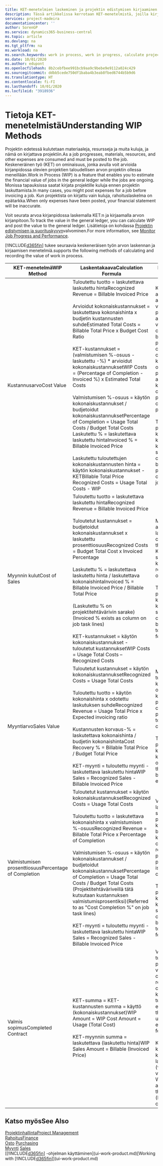 ```yaml
---
title: KET-menetelmien laskeminen ja projektin edistymisen kirjaaminen| Microsoft Docs
description: Tässä artikkelissa kerrotaan KET-menetelmistä, joilla kirjataan, seurataan ja lasketaan keskeneräisen projektien rahoitustietoja.
services: project-madeira
documentationcenter: ''
author: SorenGP
ms.service: dynamics365-business-central
ms.topic: article
ms.devlang: na
ms.tgt_pltfrm: na
ms.workload: na
ms.search.keywords: work in process, work in progress, calculate project WIP
ms.date: 10/01/2020
ms.author: edupont
ms.openlocfilehash: 8b2cebfbee991bcb9aa9c9bebe9e9112a024c429
ms.sourcegitcommit: ddbb5cede750df1baba4b3eab8fbed6744b5b9d6
ms.translationtype: HT
ms.contentlocale: fi-FI
ms.lasthandoff: 10/01/2020
ms.locfileid: "3918936"
---
```

# <a name="understanding-wip-methods"></a><span data-ttu-id="8e779-103">Tietoja KET-menetelmistä</span><span class="sxs-lookup"><span data-stu-id="8e779-103">Understanding WIP Methods</span></span>
<span data-ttu-id="8e779-104">Projektin edetessä kulutetaan materiaaleja, resursseja ja muita kuluja, ja nämä on kirjattava projektiin.</span><span class="sxs-lookup"><span data-stu-id="8e779-104">As a job progresses, materials, resources, and other expenses are consumed and must be posted to the job.</span></span> <span data-ttu-id="8e779-105">Keskeneräinen työ (KET) on ominaisuus, jonka avulla voit arvioida kirjanpidossa olevien projektien taloudellisen arvon projektin ollessa meneillään.</span><span class="sxs-lookup"><span data-stu-id="8e779-105">Work in Process (WIP) is a feature that enables you to estimate the financial value of jobs in the general ledger while the jobs are ongoing.</span></span> <span data-ttu-id="8e779-106">Monissa tapauksissa saatat kirjata projektille kuluja ennen projektin laskuttamista.</span><span class="sxs-lookup"><span data-stu-id="8e779-106">In many cases, you might post expenses for a job before invoicing a job.</span></span> <span data-ttu-id="8e779-107">Kun projektista on kirjattu vain kuluja, rahoituslaskelma on epätarkka.</span><span class="sxs-lookup"><span data-stu-id="8e779-107">When only expenses have been posted, your financial statement will be inaccurate.</span></span>

<span data-ttu-id="8e779-108">Voit seurata arvoa kirjanpidossa laskemalla KET:n ja kirjaamalla arvon kirjanpitoon.</span><span class="sxs-lookup"><span data-stu-id="8e779-108">To track the value in the general ledger, you can calculate WIP and post the value to the general ledger.</span></span> <span data-ttu-id="8e779-109">Lisätietoja on kohdassa [Projektin edistymisen ja suorituskyvyn](projects-how-monitor-progress-performance.md)valvominen.</span><span class="sxs-lookup"><span data-stu-id="8e779-109">For more information, see [Monitor Job Progress and Performance](projects-how-monitor-progress-performance.md).</span></span>

[!INCLUDE[d365fin](includes/d365fin_md.md)] <span data-ttu-id="8e779-110">tukee seuraavia keskeneräisen työn arvon laskennan ja kirjaamisen menetelmiä.</span><span class="sxs-lookup"><span data-stu-id="8e779-110">supports the following methods of calculating and recording the value of work in process.</span></span>

| <span data-ttu-id="8e779-111">KET-menetelmä</span><span class="sxs-lookup"><span data-stu-id="8e779-111">WIP Method</span></span> | <span data-ttu-id="8e779-112">Laskentakaava</span><span class="sxs-lookup"><span data-stu-id="8e779-112">Calculation Formula</span></span> | <span data-ttu-id="8e779-113">Laskennan kuvaus</span><span class="sxs-lookup"><span data-stu-id="8e779-113">Calculation Description</span></span> |
| --- | --- | --- |
| <span data-ttu-id="8e779-114">Kustannusarvo</span><span class="sxs-lookup"><span data-stu-id="8e779-114">Cost Value</span></span> |<span data-ttu-id="8e779-115">Tuloutettu tuotto = laskutettava laskutettu hinta</span><span class="sxs-lookup"><span data-stu-id="8e779-115">Recognized Revenue = Billable Invoiced Price</span></span><br /><br /> <span data-ttu-id="8e779-116">Arvioidut kokonaiskustannukset = laskutettava kokonaishinta x budjetin kustannusten suhde</span><span class="sxs-lookup"><span data-stu-id="8e779-116">Estimated Total Costs = Billable Total Price x Budget Cost Ratio</span></span><br /><br /> <span data-ttu-id="8e779-117">KET-kustannukset = (valmistumisen %-osuus - laskutettu -%) \* arvioidut kokonaiskustannukset</span><span class="sxs-lookup"><span data-stu-id="8e779-117">WIP Costs = (Percentage of Completion - Invoiced %) x Estimated Total Costs</span></span><br /><br /> <span data-ttu-id="8e779-118">Valmistumisen %-osuus = käytön kokonaiskustannukset / budjetoidut kokonaiskustannukset</span><span class="sxs-lookup"><span data-stu-id="8e779-118">Percentage of Completion = Usage Total Costs / Budget Total Costs</span></span><br /> <span data-ttu-id="8e779-119">Laskutettu % = laskutettava laskutettu hinta</span><span class="sxs-lookup"><span data-stu-id="8e779-119">Invoiced % = Billable Invoiced Price</span></span><br /><br /> <span data-ttu-id="8e779-120">Laskutettu tuloutettujen kokonaiskustannusten hinta = käytön kokonaiskustannukset - KET</span><span class="sxs-lookup"><span data-stu-id="8e779-120">Billable Total Price Recognized Costs = Usage Total Costs - WIP</span></span> |<span data-ttu-id="8e779-121">Kustannusarvon laskelmat aloitetaan laskemalla tuotettujen arvo. Se tehdään ottamalla osa valmistumisen prosenttiosuuteen perustuvista arvioiduista kustannuksista.</span><span class="sxs-lookup"><span data-stu-id="8e779-121">Cost value calculations start by calculating the value of what has been provided by taking a proportion of the estimated total costs based on percentage of completion.</span></span> <span data-ttu-id="8e779-122">Laskutetut kustannukset vähennetään ottamalla osa laskutettuun prosenttiin perustuvista arvioiduista kokonaiskustannuksista.</span><span class="sxs-lookup"><span data-stu-id="8e779-122">Invoiced costs are subtracted by taking a proportion of the estimated total costs based on the invoiced percentage.</span></span><br /><br /> <span data-ttu-id="8e779-123">Tämä laskenta vaatii, että koko projektin laskutettava kokonaishinta, budjetoitu kokonaishinta ja budjetoidut kokonaiskustannukset on syötettävä oikein.</span><span class="sxs-lookup"><span data-stu-id="8e779-123">This calculation requires that the billable total price, budget total price, and budget total costs be correctly entered for the whole job.</span></span> |
| <span data-ttu-id="8e779-124">Myynnin kulut</span><span class="sxs-lookup"><span data-stu-id="8e779-124">Cost of Sales</span></span> |<span data-ttu-id="8e779-125">Tuloutettu tuotto = laskutettava laskutettu hinta</span><span class="sxs-lookup"><span data-stu-id="8e779-125">Recognized Revenue = Billable Invoiced Price</span></span><br /><br /> <span data-ttu-id="8e779-126">Tuloutetut kustannukset = budjetoidut kokonaiskustannukset x laskutettu prosenttiosuus</span><span class="sxs-lookup"><span data-stu-id="8e779-126">Recognized Costs = Budget Total Cost x Invoiced Percentage</span></span><br /><br /> <span data-ttu-id="8e779-127">Laskutettu % = laskutettava laskutettu hinta / laskutettava kokonaishinta</span><span class="sxs-lookup"><span data-stu-id="8e779-127">Invoiced % = Billable Invoiced Price / Billable Total Price</span></span><br /><br /> <span data-ttu-id="8e779-128">(Laskutettu % on projektitehtävärivin sarake)</span><span class="sxs-lookup"><span data-stu-id="8e779-128">(Invoiced % exists as column on job task lines)</span></span><br /><br /> <span data-ttu-id="8e779-129">KET-kustannukset = käytön kokonaiskustannukset - tuloutetut kustannukset</span><span class="sxs-lookup"><span data-stu-id="8e779-129">WIP Costs = Usage Total Costs – Recognized Costs</span></span> |<span data-ttu-id="8e779-130">Myynnin kulujen laskeminen alkaa tuloutettujen kustannusten laskemisella.</span><span class="sxs-lookup"><span data-stu-id="8e779-130">Cost of sales calculations begin by calculating the recognized costs.</span></span> <span data-ttu-id="8e779-131">Kustannukset tuloutetaan suhteessa budjetin kokonaiskustannuksiin.</span><span class="sxs-lookup"><span data-stu-id="8e779-131">Costs are recognized proportionally based on budget total costs.</span></span><br /><br /> <span data-ttu-id="8e779-132">Tämä laskenta vaatii, että koko projektin laskutettava kokonaishinta ja budjetin kokonaiskustannukset on syötettävä oikein.</span><span class="sxs-lookup"><span data-stu-id="8e779-132">This calculation requires that the billable total price and budget total costs be correctly entered for the whole job.</span></span> |
| <span data-ttu-id="8e779-133">Myyntiarvo</span><span class="sxs-lookup"><span data-stu-id="8e779-133">Sales Value</span></span> |<span data-ttu-id="8e779-134">Tuloutetut kustannukset = käytön kokonaiskustannukset</span><span class="sxs-lookup"><span data-stu-id="8e779-134">Recognized Costs = Usage Total Costs</span></span><br /><br /> <span data-ttu-id="8e779-135">Tuloutettu tuotto = käytön kokonaishinta x odotettu laskutuksen suhde</span><span class="sxs-lookup"><span data-stu-id="8e779-135">Recognized Revenue = Usage Total Price x Expected invoicing ratio</span></span><br /><br /> <span data-ttu-id="8e779-136">Kustannusten korvaus-% = laskutettava kokonaishinta / budjetin kokonaishinta</span><span class="sxs-lookup"><span data-stu-id="8e779-136">Cost Recovery % = Billable Total Price / Budget Total Price</span></span><br /><br /> <span data-ttu-id="8e779-137">KET-myynti = tuloutettu myynti - laskutettava laskutettu hinta</span><span class="sxs-lookup"><span data-stu-id="8e779-137">WIP Sales = Recognized Sales - Billable Invoiced Price</span></span> |<span data-ttu-id="8e779-138">Myyntiarvon laskelmat tulouttavat tuoton suhteessa käytön kokonaiskustannuksiin ja odotettuihin kustannuksiin korvaussuhteen perusteella.</span><span class="sxs-lookup"><span data-stu-id="8e779-138">Sales value calculations recognize revenue proportionally based on usage total costs and the expected cost recovery ratio.</span></span><br /><br /> <span data-ttu-id="8e779-139">Tämä laskenta vaatii, että koko projektin laskutettava kokonaishinta ja budjetin kokonaishinta on syötettävä oikein.</span><span class="sxs-lookup"><span data-stu-id="8e779-139">This calculation requires that the billable total price and budget total price be correctly entered for the whole job.</span></span> |
| <span data-ttu-id="8e779-140">Valmistumisen prosenttiosuus</span><span class="sxs-lookup"><span data-stu-id="8e779-140">Percentage of Completion</span></span> |<span data-ttu-id="8e779-141">Tuloutetut kustannukset = käytön kokonaiskustannukset</span><span class="sxs-lookup"><span data-stu-id="8e779-141">Recognized Costs = Usage Total Costs</span></span><br /><br /> <span data-ttu-id="8e779-142">Tuloutettu tuotto = laskutettava kokonaishinta x valmistumisen %-osuus</span><span class="sxs-lookup"><span data-stu-id="8e779-142">Recognized Revenue = Billable Total Price x Percentage of Completion</span></span><br /><br /> <span data-ttu-id="8e779-143">Valmistumisen %-osuus = käytön kokonaiskustannukset / budjetoidut kokonaiskustannukset</span><span class="sxs-lookup"><span data-stu-id="8e779-143">Percentage of Completion = Usage Total Costs / Budget Total Costs</span></span><br /> <span data-ttu-id="8e779-144">(Projektitehtäväriveillä tätä kutsutaan kustannuksen valmistumisprosentiksi)</span><span class="sxs-lookup"><span data-stu-id="8e779-144">(Referred to as "Cost Completion %" on job task lines)</span></span><br /><br /> <span data-ttu-id="8e779-145">KET-myynti = tuloutettu myynti - laskutettava laskutettu hinta</span><span class="sxs-lookup"><span data-stu-id="8e779-145">WIP Sales = Recognized Sales - Billable Invoiced Price</span></span> |<span data-ttu-id="8e779-146">Valmistumisen %-osuuden laskennat tulouttavat tuoton suhteessa valmistumisen prosenttiosuuteen (eli käytön kokonaiskustannuksiin ja budjetin kustannuksiin).</span><span class="sxs-lookup"><span data-stu-id="8e779-146">Percentage of completion calculations recognize revenue proportionally based on the percentage of completion, that is, usage total costs vs. budget costs.</span></span><br /><br /> <span data-ttu-id="8e779-147">Tämä laskenta vaatii, että koko projektin laskutettava kokonaishinta ja budjetin kokonaiskustannukset on syötettävä oikein.</span><span class="sxs-lookup"><span data-stu-id="8e779-147">This calculation requires that the billable total price and budget total costs be correctly entered for the whole job.</span></span> |
| <span data-ttu-id="8e779-148">Valmis sopimus</span><span class="sxs-lookup"><span data-stu-id="8e779-148">Completed Contract</span></span> |<span data-ttu-id="8e779-149">KET-summa = KET-kustannusten summa = käyttö (kokonaiskustannukset)</span><span class="sxs-lookup"><span data-stu-id="8e779-149">WIP Amount = WIP Cost Amount = Usage (Total Cost)</span></span><br /><br /> <span data-ttu-id="8e779-150">KET-myynnin summa = laskutettava (laskutettu hinta)</span><span class="sxs-lookup"><span data-stu-id="8e779-150">WIP Sales Amount = Billable (Invoiced Price)</span></span> |<span data-ttu-id="8e779-151">Valmis sopimus ei tulouta tuottoa ja kustannuksia ennen projektin valmistumista.</span><span class="sxs-lookup"><span data-stu-id="8e779-151">Completed contract does not recognize revenue and costs until the job is complete.</span></span> <span data-ttu-id="8e779-152">Tästä voi olla hyötyä, kun projektin kustannusten ja tuoton arviointi on hyvin epävarmaa.</span><span class="sxs-lookup"><span data-stu-id="8e779-152">You may want to do this when there is high uncertainty around the estimates of costs and revenue for the job.</span></span><br /><br /> <span data-ttu-id="8e779-153">Kaikki käyttö kirjataan KET-kustannusten tilille (saatavat) ja kaikki laskutettu myynti kirjataan laskutetun KET-myynnin tilille (velat), kunnes projekti on valmis.</span><span class="sxs-lookup"><span data-stu-id="8e779-153">All usage is posted to the WIP Costs account (asset) and all invoiced sales are posted to the WIP Invoiced Sales account (liability) until the job is complete.</span></span> |

## <a name="see-also"></a><span data-ttu-id="8e779-154">Katso myös</span><span class="sxs-lookup"><span data-stu-id="8e779-154">See Also</span></span>
[<span data-ttu-id="8e779-155">Projektinhallinta</span><span class="sxs-lookup"><span data-stu-id="8e779-155">Project Management</span></span>](projects-manage-projects.md)  
[<span data-ttu-id="8e779-156">Rahoitus</span><span class="sxs-lookup"><span data-stu-id="8e779-156">Finance</span></span>](finance.md)  
<span data-ttu-id="8e779-157">[Osto](purchasing-manage-purchasing.md)       </span><span class="sxs-lookup"><span data-stu-id="8e779-157">[Purchasing](purchasing-manage-purchasing.md)       </span></span>  
<span data-ttu-id="8e779-158">[Myynti](sales-manage-sales.md)    </span><span class="sxs-lookup"><span data-stu-id="8e779-158">[Sales](sales-manage-sales.md)    </span></span>  
<span data-ttu-id="8e779-159">[[!INCLUDE[d365fin](includes/d365fin_md.md)] -ohjelman käyttäminen](ui-work-product.md)</span><span class="sxs-lookup"><span data-stu-id="8e779-159">[Working with [!INCLUDE[d365fin](includes/d365fin_md.md)]](ui-work-product.md)</span></span>  
